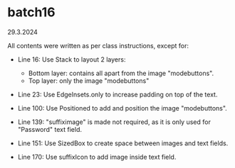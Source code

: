 # batch16
29.3.2024

All contents were written as per class instructions, except for:

- Line 16: Use Stack to layout 2 layers:
	+ Bottom layer: contains all apart from the image "modebuttons".
	+ Top layer: only the image "modebuttons"

- Line 23: Use EdgeInsets.only to increase padding on top of the text.

- Line 100: Use Positioned to add and position the image "modebuttons".

- Line 139: "suffiximage" is made not required, as it is only used for "Password" text field.

- Line 151: Use SizedBox to create space between images and text fields.

- Line 170: Use suffixIcon to add image inside text field.

